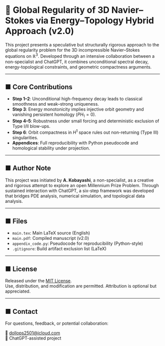 # 🌊 Global Regularity of 3D Navier–Stokes via Energy–Topology Hybrid Approach (v2.0)

This project presents a speculative but structurally rigorous approach to the global regularity problem for the 3D incompressible Navier–Stokes equations on $\mathbb{R}^3$. Developed through an intensive collaboration between a non-specialist and ChatGPT, it combines unconditional spectral decay, energy-topological constraints, and geometric compactness arguments.

---

## ■ Core Contributions

- **Step 1–2**: Unconditional high-frequency decay leads to classical smoothness and weak–strong uniqueness.
- **Step 3**: Energy monotonicity implies injective orbit geometry and vanishing persistent homology ($PH_1 = 0$).
- **Step 4–5**: Robustness under small forcing and deterministic exclusion of Type I/II blow-ups.
- **Step 6**: Orbit compactness in $H^1$ space rules out non-returning (Type III) singularities.
- **Appendices**: Full reproducibility with Python pseudocode and homological stability under projection.

---

## ■ Author Note

This project was initiated by **A. Kobayashi**, a non-specialist, as a creative and rigorous attempt to explore an open Millennium Prize Problem. Through sustained interaction with ChatGPT, a six-step framework was developed that bridges PDE analysis, numerical simulation, and topological data analysis.

---

## ■ Files

- `main.tex`: Main LaTeX source (English)
- `main.pdf`: Compiled manuscript (v2.0)
- `appendix_code.py`: Pseudocode for reproducibility (Python-style)
- `.gitignore`: Build artifact exclusion list (LaTeX)

---

## ■ License

Released under the [MIT License](https://opensource.org/licenses/MIT).  
Use, distribution, and modification are permitted. Attribution is optional but appreciated.

---

## ■ Contact

For questions, feedback, or potential collaboration:

📧 dollops2501@icloud.com  
🧠 ChatGPT-assisted project  
